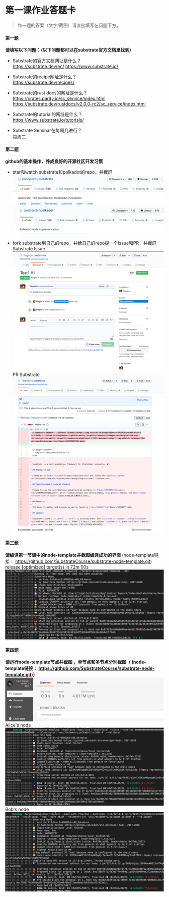 # 第一课作业答题卡

> 每一题的答案（文字/截图）请直接填写在问题下方。

#### 第一题

**请填写以下问题：（以下问题都可以在substrate官方文档里找到）**

- Substrate的官方文档网址是什么？  
https://substrate.dev/en/
https://www.substrate.io/
  

- Substrate的recipe网址是什么？  
https://substrate.dev/recipes/
  

- Substrate的rust docs的网址是什么？  
https://crates.parity.io/sc_service/index.html
https://substrate.dev/rustdocs/v2.0.0-rc2/sc_service/index.html
  

- Substrate的tutorial的网址是什么？  
https://www.substrate.io/tutorials/
  

- Substrate Seminar在每周几进行？  
每周二




#### 第二题

**github的基本操作，养成良好的开源社区开发习惯**

- star和watch substrate和polkadot的repo，并截屏
![W&S_Substrate](./W&S_Substrate.png)
![W&S_Polkadot](./W&S_Polkadot.png)
  

- fork substrate到自己的repo，并给自己的repo提一个issue和PR，并截屏  
Substrate Issue
![substrate_issue](./substrate_issue.png)
PR Substrate
![PR_Substrate](./PR_Substrate.png)




#### 第三题

**请编译第一节课中的node-template并截图编译成功的界面** (node-template链接： https://github.com/SubstrateCourse/substrate-node-template.git)
release [optimized] target(s) in 72m 00s
![complied](./complied.png)


#### 第四题

**请运行node-template节点并截图 ，单节点和多节点分别截图（ (node-template链接： https://github.com/SubstrateCourse/substrate-node-template.git)）**
![UI](./UI.png)
Alice's node
![alice_node](./alice_node.png)
Bob's node
![bob_node](./bob_node.png)
